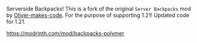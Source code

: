 Serverside Backpacks!
This is a fork of the original `Server Backpacks` mod by [Oliver-makes-code](https://github.com/Oliver-makes-code/server-backpacks). 
For the purpose of supporting 1.21!
Updated code for 1.21.


https://modrinth.com/mod/backpacks-polymer
